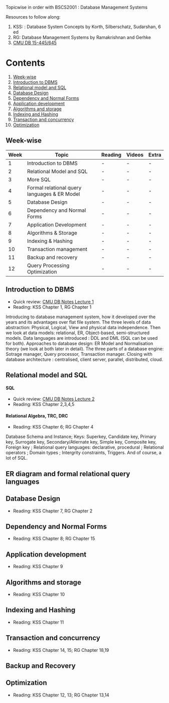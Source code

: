 Topicwise in order with BSCS2001 : Database Management Systems

Resources to follow along: 
1. KSS:  : Database System Concepts by Korth, Silberschatz, Sudarshan, 6 ed
2. RG: Database Management Systems by Ramakrishnan and Gerhke
3. [CMU DB 15-445/645](https://15445.courses.cs.cmu.edu/fall2022/schedule.html)

#  Contents
1. [Week-wise](#week-wise)
1. [Introduction to DBMS](#introduction-to-dbms)
2. [Relational model and SQL](#relational-model-and-sql)
3. [Database Design](#database-design)
4. [Dependency and Normal Forms](#dependency-and-normal-forms)
5. [Application development](#application-development)
6. [Algorithms and storage](#algorithms-and-storage)
7. [Indexing and Hashing](#indexing-and-hashing)
8. [Transaction and concurrency](#transaction-and-concurrency)
9. [Optimization](#optimization)

## Week-wise
| Week | Topic | Reading | Videos | Extra | 
| ----|--------|---------|--------|-------|
| 1 | Introduction to DBMS | - | - | - |
| 2 | Relational Model and SQL | - | - | - |
| 3 | More SQL | - | - | - |
| 4 | Formal relational query languages & ER Model | - | - | - |
| 5 | Database Design | - | - | - | 
| 6 | Dependency and Normal Forms | - | - | - |
| 7 | Application Development | - | - | - | 
| 8 | Algorithms & Storage | - | - | - |
| 9 | Indexing & Hashing | - | - | - |
| 10 | Transaction management | - | - | - |
| 11 | Backup and recovery | - | - | - | 
| 12 | Query Processing Optimization | - | - | - |

## Introduction to DBMS
- Quick review: [CMU DB Notes Lecture 1](https://15445.courses.cs.cmu.edu/fall2022/notes/01-introduction.pdf)
- Reading: KSS Chapter 1, RG Chapter 1

Introducing to database management system, how it developed over the years and its advantages over flat file system. The three levels of data abstraction: Physical, Logical, View and physical data independence. Then we look at data models: relational, ER, Object-based, semi-structured models. Data languages are introduced : DDL and DML (SQL can be used for both). Approaches to database design: ER Model and Normalisation theory (we look at both later in detail). The three parts of a database engine: Sotrage manager, Query processor, Transaction manager. Closing with database architecture : centralised, client server, parallel, distributed, cloud.

## Relational model and SQL
#### SQL
- Quick review: [CMU DB Notes Lecture 2](https://15445.courses.cs.cmu.edu/fall2022/notes/02-modernsql.pdf)
- Reading: KSS Chapter 2,3,4,5
#### Relational Algebra, TRC, DRC
- Reading: KSS Chapter 6; RG Chapter 4

Database Schema and Instance; Keys: Superkey, Candidate key, Primary key, Surrogate key, Secondary/Atlernate key, Simple key, Composite key, Foreign key ; Relational query languages: declarative, procedural ; Relational operators ; Domain types ; Intergrity constraints, Triggers.  And of course, a lot of SQL.

## ER diagram and formal relational query languages

## Database Design
- Reading: KSS Chapter 7, RG Chapter 2

## Dependency and Normal Forms
- Reading: KSS Chapter 8; RG Chapter 15

## Application development
- Reading: KSS Chapter 9

## Algorithms and storage
- Reading: KSS Chapter 10

## Indexing and Hashing
- Reading: KSS Chapter 11

## Transaction and concurrency
- Reading: KSS Chapter 14, 15; RG Chapter 18,19

## Backup and Recovery

## Optimization
- Reading: KSS Chapter 12, 13; RG Chapter 13,14
